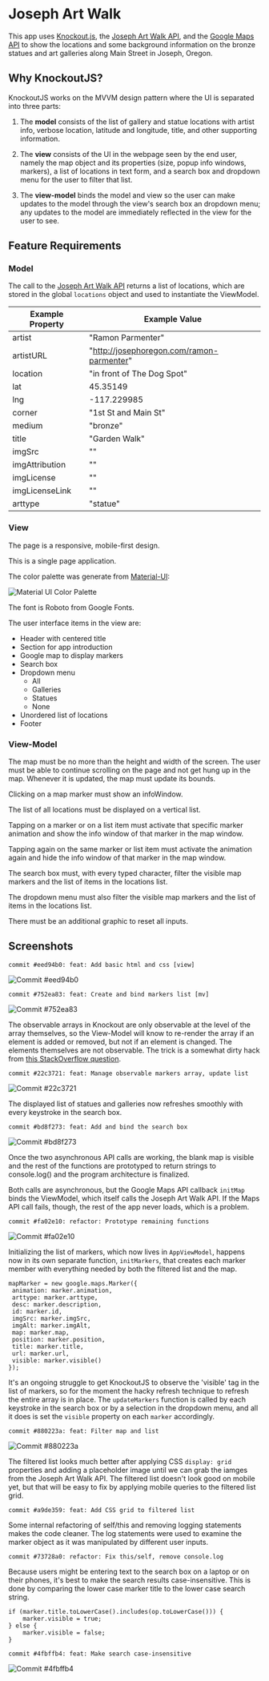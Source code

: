 # Joseph Art Walk

This app uses [Knockout.js](http://knockoutjs.com/), the [Joseph Art Walk API](https://api.josephartwalk.org/), and the [Google Maps API](https://developers.google.com/maps/documentation/javascript/tutorial) to show the locations and some background information on the bronze statues and art galleries along Main Street in Joseph, Oregon.

## Why KnockoutJS?

KnockoutJS works on the MVVM design pattern where the UI is separated into three parts:

1. The **model** consists of the list of gallery and statue locations with artist info, verbose location, latitude and longitude, title, and other supporting information. 

1. The **view** consists of the UI in the webpage seen by the end user, namely the map object and its properties (size, popup info windows, markers), a list of locations in text form, and a search box and dropdown menu for the user to filter that list. 

1. The **view-model** binds the model and view so the user can make updates to the model through the view's search box an dropdown menu; any updates to the model are immediately reflected in the view for the user to see. 

## Feature Requirements

### Model

The call to the [Joseph Art Walk API](https://api.josephartwalk.org) returns a list of locations, which are stored in the global `locations` object and used to instantiate the ViewModel.

|Example Property|Example Value|
|----------------|-------------|
|artist|"Ramon Parmenter"|
|artistURL|"http://josephoregon.com/ramon-parmenter"|
|location|"in front of The Dog Spot"|
|lat|45.35149|
|lng|-117.229985|
|corner|"1st St and Main St"|
|medium|"bronze"|
|title|"Garden Walk"|
|imgSrc|""|
|imgAttribution|""|
|imgLicense|""|
|imgLicenseLink|""|
|arttype|"statue"|

### View

The page is a responsive, mobile-first design.

This is a single page application.

The color palette was generate from [Material-UI](https://material-ui.com/style/color/):

![Material UI Color Palette](docs/material-colors.png)

The font is Roboto from Google Fonts.

The user interface items in the view are:

- Header with centered title
- Section for app introduction
- Google map to display markers
- Search box
- Dropdown menu
  - All
  - Galleries
  - Statues
  - None
- Unordered list of locations
- Footer

### View-Model

The map must be no more than the height and width of the screen. The user must be able to continue scrolling on the page and not get hung up in the map. Whenever it is updated, the map must update its bounds.

Clicking on a map marker must show an infoWindow. 

The list of all locations must be displayed on a vertical list. 

Tapping on a marker or on a list item must activate that specific marker animation and show the info window of that marker in the map window.

Tapping again on the same marker or list item must activate the animation again and hide the info window of that marker in the map window. 

The search box must, with every typed character, filter the visible map markers and the list of items in the locations list. 

The dropdown menu must also filter the visible map markers and the list of items in the locations list. 

There must be an additional graphic to reset all inputs. 

## Screenshots

`commit #eed94b0: feat: Add basic html and css [view]` 

![Commit #eed94b0](docs/progress-commit-eed94b0-view.png)

`commit #752ea83: feat: Create and bind markers list [mv]`

![Commit #752ea83](docs/progress-commit-752ea83-view.png)

The observable arrays in Knockout are only observable at the level of the array themselves, so the View-Model will know to re-render the array if an element is added or removed, but not if an element is changed. The elements themselves are not observable. The trick is a somewhat dirty hack from [this StackOverflow question](https://stackoverflow.com/questions/13231738/refresh-observablearray-when-items-are-not-observables).

`commit #22c3721: feat: Manage observable markers array, update list`

![Commit #22c3721](docs/progress-commit-22c3721-view.png)

The displayed list of statues and galleries now refreshes smoothly with every keystroke in the search box. 

`commit #bd8f273: feat: Add and bind the search box`

![Commit #bd8f273](docs/progress-commit-bd8f273-view.png)

Once the two asynchronous API calls are working, the blank map is visible and the rest of the functions are prototyped to return strings to console.log() and the program architecture is finalized. 

Both calls are asynchronous, but the Google Maps API callback `initMap` binds the ViewModel, which itself calls the Joseph Art Walk API. If the Maps API call fails, though, the rest of the app never loads, which is a problem. 

`commit #fa02e10: refactor: Prototype remaining functions`

![Commit #fa02e10](docs/progress-commit-fa02e10-view.png)

Initializing the list of markers, which now lives in `AppViewModel`, happens now in its own separate function, `initMarkers`, that creates each marker member with everything needed by both the filtered list and the map. 

```
mapMarker = new google.maps.Marker({
 animation: marker.animation,
 arttype: marker.arttype,
 desc: marker.description,
 id: marker.id,
 imgSrc: marker.imgSrc,
 imgAlt: marker.imgAlt,
 map: marker.map,
 position: marker.position,
 title: marker.title,
 url: marker.url,
 visible: marker.visible()
});
```

It's an ongoing struggle to get KnockoutJS to observe the 'visible' tag in the list of markers, so for the moment the hacky refresh technique to refresh the entire array is in place. The `updateMarkers` function is called by each keystroke in the search box or by a selection in the dropdown menu, and all it does is set the `visible` property on each `marker` accordingly.

`commit #880223a: feat: Filter map and list`

![Commit #880223a](docs/progress-commit-880223a-view.png)

The filtered list looks much better after applying CSS `display: grid` properties and adding a placeholder image until we can grab the iamges from the Joseph Art Walk API. The filtered list doesn't look good on mobile yet, but that will be easy to fix by applying mobile queries to the filtered list grid.

`commit #a9de359: feat: Add CSS grid to filtered list`

Some internal refactoring of self/this and removing logging statements makes the code cleaner. The log statements were used to examine the marker object as it was manipulated by different user inputs.  

`commit #73728a0: refactor: Fix this/self, remove console.log`

Because users might be entering text to the search box on a laptop or on their phones, it's best to make the search results case-insensitive. This is done by comparing the lower case marker title to the lower case search string.

```
if (marker.title.toLowerCase().includes(op.toLowerCase())) {
	marker.visible = true;
} else {
	marker.visible = false;
}
```

`commit #4fbffb4: feat: Make search case-insensitive`

![Commit #4fbffb4](docs/progress-commit-4fbffb4-view.png)

